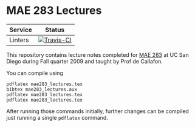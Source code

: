 # MAE 283 Lectures

| Service | Status |
| ------- | ------ |
| Linters | [![Travis-CI](https://api.travis-ci.org/tdenewiler/mae283-lectures.svg?branch=master)](https://travis-ci.org/tdenewiler/mae283-lectures/branches) |

This repository contains lecture notes completed for [MAE 283](http://mechatronics.ucsd.edu/mae283a/) at UC San Diego
during Fall quarter 2009 and taught by Prof de Callafon.

You can compile using

```
pdflatex mae283_lectures.tex
bibtex mae283_lectures.aux
pdflatex mae283_lectures.tex
pdflatex mae283_lectures.tex
```

After running those commands initially, further changes can be compiled just running a single `pdflatex` command.

